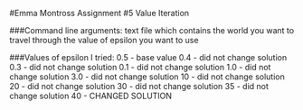 #Emma Montross
	Assignment #5
	Value Iteration

###Command line arguments: 
	text file which contains the world you want to travel through
	the value of epsilon you want to use
	
###Values of epsilon I tried:
	0.5 - base value
	0.4 - did not change solution
	0.3 - did not change solution
	0.1 - did not change solution
	1.0 - did not change solution
	3.0 - did not change solution
	10 - did not change solution
	20 - did not change solution
	30 - did not change solution
	35 - did not change solution
	40 - CHANGED SOLUTION
